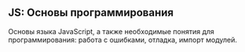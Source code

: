 ## JS: Основы программирования

Основы языка JavaScript, а также необходимые понятия для программирования: работа с ошибками, отладка, импорт модулей.
